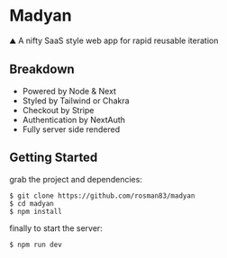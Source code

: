# Madyan
⛰️ A nifty SaaS style web app for rapid reusable iteration 

## Breakdown

- Powered by Node & Next
- Styled by Tailwind or Chakra
- Checkout by Stripe
- Authentication by NextAuth
- Fully server side rendered

## Getting Started

grab the project and dependencies:
```
$ git clone https://github.com/rosman83/madyan
$ cd madyan
$ npm install
```

finally to start the server:
```
$ npm run dev
```
